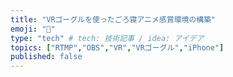 ```yaml
---
title: "VRゴーグルを使ったごろ寝アニメ感賞環境の構築"
emoji: "🥽"
type: "tech" # tech: 技術記事 / idea: アイデア
topics: ["RTMP","OBS","VR","VRゴーグル","iPhone"]
published: false
---
```


